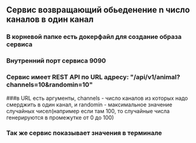 <h2>Сервис возвращающий обьеденение n число каналов в один канал</h2>

### В корневой папке есть докерфайл для создание образа сервиса
### Внутренний порт сервиса 9090
### Сервис имеет REST API по URL адресу: "/api/v1/animal?channels=10&randomin=10"
###в URL есть аргументы, channels - число каналов из которых надо смерджить в один канал, и randomin - максимальное значение случайных чисел(например если там 100, то случайные числа генерируются в промежутке от 0 до 100)
### Так же сервис показывает значения в терминале